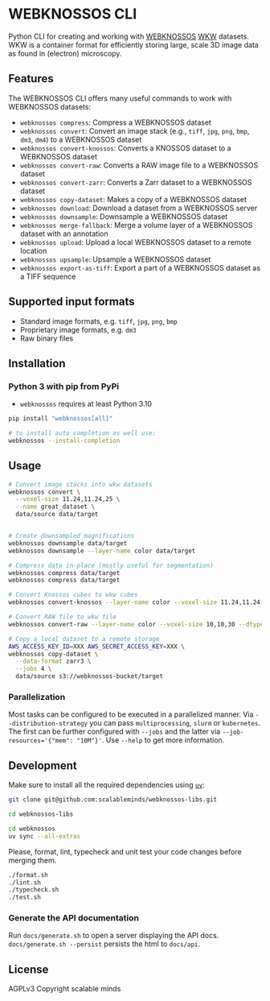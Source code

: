 # WEBKNOSSOS CLI

Python CLI for creating and working with [WEBKNOSSOS](https://webknossos.org/) [WKW](https://github.com/scalableminds/webknossos-wrap) datasets. WKW is a container format for efficiently storing large, scale 3D image data as found in (electron) microscopy.

## Features

The WEBKNOSSOS CLI offers many useful commands to work with WEBKNOSSOS datasets:

- `webknossos compress`: Compress a WEBKNOSSOS dataset
- `webknossos convert`: Convert an image stack (e.g., `tiff`, `jpg`, `png`, `bmp`, `dm3`, `dm4`) to a WEBKNOSSOS dataset
- `webknossos convert-knossos`: Converts a KNOSSOS dataset to a WEBKNOSSOS dataset
- `webknossos convert-raw`: Converts a RAW image file to a WEBKNOSSOS dataset
- `webknossos convert-zarr`: Converts a Zarr dataset to a WEBKNOSSOS dataset 
- `webknossos copy-dataset`: Makes a copy of a WEBKNOSSOS dataset
- `webknossos download`: Download a dataset from a WEBKNOSSOS server
- `webknossos downsample`: Downsample a WEBKNOSSOS dataset
- `webknossos merge-fallback`: Merge a volume layer of a WEBKNOSSOS dataset with an annotation
- `webknossos upload`: Upload a local WEBKNOSSOS dataset to a remote location
- `webknossos upsample`: Upsample a WEBKNOSSOS dataset
- `webknossos export-as-tiff`: Export a part of a WEBKNOSSOS dataset as a TIFF sequence

## Supported input formats

- Standard image formats, e.g. `tiff`, `jpg`, `png`, `bmp`
- Proprietary image formats, e.g. `dm3`
- Raw binary files

## Installation

### Python 3 with pip from PyPi

- `webknossos` requires at least Python 3.10

```bash
pip install "webknossos[all]"

# to install auto completion as well use:
webknossos --install-completion
```

## Usage

```bash
# Convert image stacks into wkw datasets
webknossos convert \
  --voxel-size 11.24,11.24,25 \
  --name great_dataset \
  data/source data/target


# Create downsampled magnifications
webknossos downsample data/target
webknossos downsample --layer-name color data/target

# Compress data in-place (mostly useful for segmentation)
webknossos compress data/target
webknossos compress data/target

# Convert Knossos cubes to wkw cubes
webknossos convert-knossos --layer-name color --voxel-size 11.24,11.24,25 data/source/mag1 data/target

# Convert RAW file to wkw file
webknossos convert-raw --layer-name color --voxel-size 10,10,30 --dtype uint8 --shape 2048,2048,1024 data/source/raw_file.raw data/target

# Copy a local dataset to a remote storage
AWS_ACCESS_KEY_ID=XXX AWS_SECRET_ACCESS_KEY=XXX \
webknossos copy-dataset \
  --data-format zarr3 \
  --jobs 4 \
  data/source s3://webknossos-bucket/target
```

### Parallelization

Most tasks can be configured to be executed in a parallelized manner. Via `--distribution-strategy` you can pass `multiprocessing`, `slurm` or `kubernetes`. The first can be further configured with `--jobs` and the latter via `--job-resources='{"mem": "10M"}'`. Use `--help` to get more information.


## Development

Make sure to install all the required dependencies using [`uv`](https://docs.astral.sh/uv/):
```bash
git clone git@github.com:scalableminds/webknossos-libs.git

cd webknossos-libs

cd webknossos
uv sync --all-extras
```

Please, format, lint, typecheck and unit test your code changes before merging them.
```bash
./format.sh
./lint.sh
./typecheck.sh
./test.sh
```

### Generate the API documentation
Run `docs/generate.sh` to open a server displaying the API docs. `docs/generate.sh --persist` persists the html to `docs/api`.

## License
AGPLv3
Copyright scalable minds
